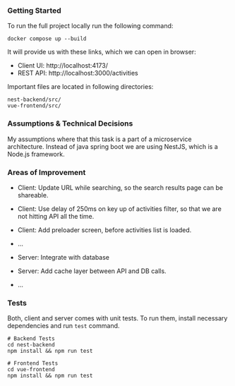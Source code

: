 ### Getting Started

To run the full project locally run the following command:

```
docker compose up --build
```

It will provide us with these links, which we can open in browser:

- Client UI: http://localhost:4173/
- REST API: http://localhost:3000/activities

Important files are located in following directories:

```
nest-backend/src/
vue-frontend/src/
```

### Assumptions & Technical Decisions

My assumptions where that this task is a part of a microservice architecture. 
Instead of java spring boot we are using NestJS, which is a Node.js framework. 

### Areas of Improvement

- Client: Update URL while searching, so the search results page can be shareable. 
- Client: Use delay of 250ms on key up of activities filter, so that we are not hitting API all the time.
- Client: Add preloader screen, before activities list is loaded.
- ...

- Server: Integrate with database
- Server: Add cache layer between API and DB calls. 
- ...

### Tests

Both, client and server comes with unit tests. To run them, install necessary dependencies and run `test` command.

```
# Backend Tests
cd nest-backend
npm install && npm run test

# Frontend Tests
cd vue-frontend
npm install && npm run test
```